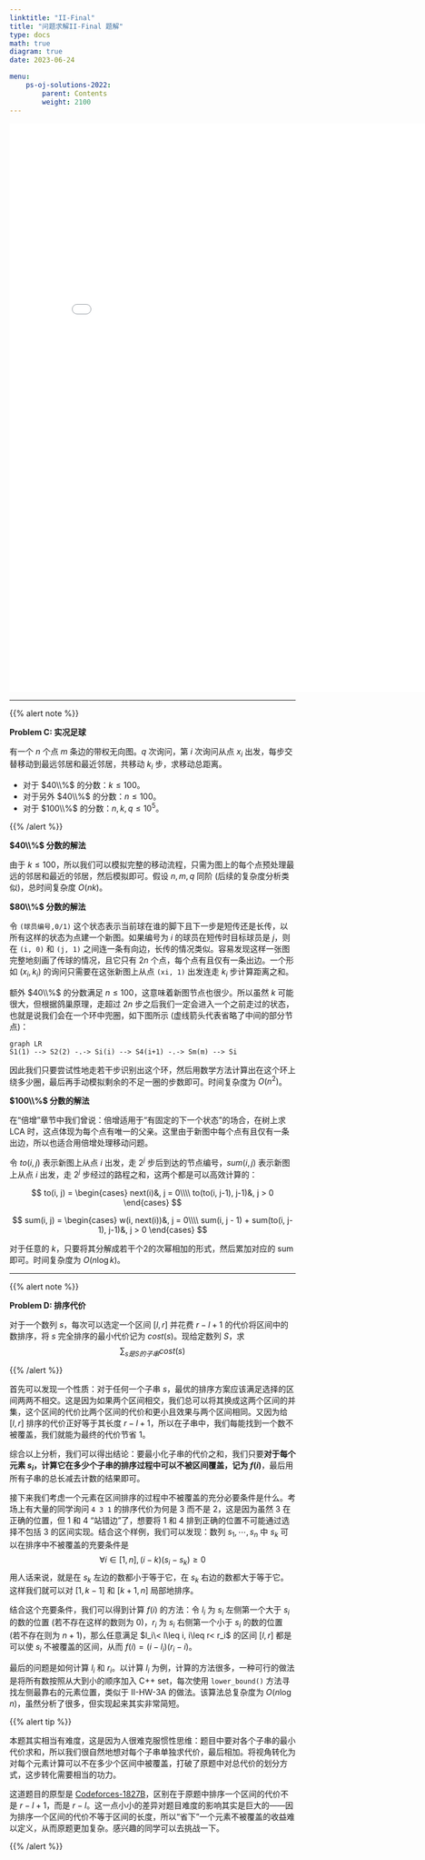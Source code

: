 ```yaml
---
linktitle: "II-Final"
title: "问题求解II-Final 题解"
type: docs
math: true
diagram: true
date: 2023-06-24

menu:
    ps-oj-solutions-2022:
        parent: Contents
        weight: 2100
---
```

<div align="center">

<embed src="/files/II-Final-AB.pdf" width="820" height="1000" 
 type="application/pdf">

</div>

---

{{% alert note %}}

**Problem C: 实况足球**

有一个 $n$ 个点 $m$ 条边的带权无向图。$q$ 次询问，第 $i$ 次询问从点 $x_i$ 出发，每步交替移动到最远邻居和最近邻居，共移动 $k_i$ 步，求移动总距离。

* 对于 $40\\%$ 的分数：$k\leq 100$。
* 对于另外 $40\\%$ 的分数：$n\leq 100$。
* 对于 $100\\%$ 的分数：$n, k, q\leq 10^5$。

{{% /alert %}}


**$40\\%$ 分数的解法**

由于 $k\leq 100$，所以我们可以模拟完整的移动流程，只需为图上的每个点预处理最远的邻居和最近的邻居，然后模拟即可。假设 $n, m, q$ 同阶 (后续的复杂度分析类似)，总时间复杂度 $O(nk)$。

**$80\\%$ 分数的解法**

令 `(球员编号,0/1)` 这个状态表示当前球在谁的脚下且下一步是短传还是长传，以所有这样的状态为点建一个新图。如果编号为 $i$ 的球员在短传时目标球员是 $j$，则在 `(i, 0)` 和 `(j, 1)` 之间连一条有向边，长传的情况类似。容易发现这样一张图完整地刻画了传球的情况，且它只有 $2n$ 个点，每个点有且仅有一条出边。一个形如 $(x_i, k_i)$ 的询问只需要在这张新图上从点 `(xi, 1)` 出发连走 $k_i$ 步计算距离之和。

额外 $40\\%$ 的分数满足 $n\leq 100$，这意味着新图节点也很少。所以虽然 $k$ 可能很大，但根据鸽巢原理，走超过 $2n$ 步之后我们一定会进入一个之前走过的状态，也就是说我们会在一个环中兜圈，如下图所示 (虚线箭头代表省略了中间的部分节点)：

```mermaid
graph LR
S1(1) --> S2(2) -.-> Si(i) --> S4(i+1) -.-> Sm(m) --> Si
```

因此我们只要尝试性地走若干步识别出这个环，然后用数学方法计算出在这个环上绕多少圈，最后再手动模拟剩余的不足一圈的步数即可。时间复杂度为 $O(n^2)$。

**$100\\%$ 分数的解法**

在“倍增”章节中我们曾说：倍增适用于“有固定的下一个状态”的场合，在树上求 LCA 时，这点体现为每个点有唯一的父亲。这里由于新图中每个点有且仅有一条出边，所以也适合用倍增处理移动问题。

令 $to(i, j)$ 表示新图上从点 $i$ 出发，走 $2^j$ 步后到达的节点编号，$sum(i, j)$ 表示新图上从点 $i$ 出发，走 $2^j$ 步经过的路程之和，这两个都是可以高效计算的：

$$
to(i, j) = \begin{cases}
next(i)&, j = 0\\\\
to(to(i, j-1), j-1)&, j > 0
\end{cases}
$$

$$
sum(i, j) = \begin{cases}
w(i, next(i))&, j = 0\\\\
sum(i, j - 1) + sum(to(i, j-1), j-1)&, j > 0
\end{cases}
$$

对于任意的 $k$，只要将其分解成若干个2的次幂相加的形式，然后累加对应的 sum 即可。时间复杂度为 $O(n\log k)$。

---

{{% alert note %}}

**Problem D: 排序代价**

对于一个数列 $s$，每次可以选定一个区间 $[l, r]$ 并花费 $r-l+1$ 的代价将区间中的数排序，将 $s$ 完全排序的最小代价记为 $cost(s)$。现给定数列 $S$，求
$$
\sum_{s是S的子串}cost(s)
$$

{{% /alert %}}

首先可以发现一个性质：对于任何一个子串 $s$，最优的排序方案应该满足选择的区间两两不相交。这是因为如果两个区间相交，我们总可以将其换成这两个区间的并集，这个区间的代价比两个区间的代价和更小且效果与两个区间相同。又因为给 $[l, r]$ 排序的代价正好等于其长度 $r-l+1$，所以在子串中，我们每能找到一个数不被覆盖，我们就能为最终的代价节省 $1$。

综合以上分析，我们可以得出结论：要最小化子串的代价之和，我们只要**对于每个元素 $s_i$，计算它在多少个子串的排序过程中可以不被区间覆盖，记为 $f(i)$**，最后用所有子串的总长减去计数的结果即可。

接下来我们考虑一个元素在区间排序的过程中不被覆盖的充分必要条件是什么。考场上有大量的同学询问 `4 3 1` 的排序代价为何是 3 而不是 2，这是因为虽然 3 在正确的位置，但 1 和 4 “站错边”了，想要将 1 和 4 排到正确的位置不可能通过选择不包括 3 的区间实现。结合这个样例，我们可以发现：数列 $s_1, \cdots, s_n$ 中 $s_k$ 可以在排序中不被覆盖的充要条件是
$$
\forall i\in [1, n], (i - k)(s_i - s_k) \geq 0
$$
用人话来说，就是在 $s_k$ 左边的数都小于等于它，在 $s_k$ 右边的数都大于等于它。这样我们就可以对 $[1, k-1]$ 和 $[k+1, n]$ 局部地排序。

结合这个充要条件，我们可以得到计算 $f(i)$ 的方法：令 $l_i$ 为 $s_i$ 左侧第一个大于 $s_i$ 的数的位置 (若不存在这样的数则为 0)，$r_i$ 为 $s_i$ 右侧第一个小于 $s_i$ 的数的位置 (若不存在则为 $n+1$)，那么任意满足 $l_i\< l\leq i, i\leq r< r_i$ 的区间 $[l, r]$ 都是可以使 $s_i$ 不被覆盖的区间，从而 $f(i)=(i - l_i)(r_i - i)$。

最后的问题是如何计算 $l_i$ 和 $r_i$。以计算 $l_i$ 为例，计算的方法很多，一种可行的做法是将所有数按照从大到小的顺序加入 C++ set，每次使用 `lower_bound()` 方法寻找左侧最靠右的元素位置，类似于 II-HW-3A 的做法。该算法总复杂度为 $O(n\log n)$，虽然分析了很多，但实现起来其实非常简短。

{{% alert tip %}}

本题其实相当有难度，这是因为人很难克服惯性思维：题目中要对各个子串的最小代价求和，所以我们很自然地想对每个子串单独求代价，最后相加。将视角转化为对每个元素计算可以不在多少个区间中被覆盖，打破了原题中对总代价的划分方式，这步转化需要相当的功力。

这道题目的原型是 [Codeforces-1827B](https://codeforces.com/contest/1827/problem/B1)，区别在于原题中排序一个区间的代价不是 $r-l+1$，而是 $r-l$。这一点小小的差异对题目难度的影响其实是巨大的——因为排序一个区间的代价不等于区间的长度，所以“省下”一个元素不被覆盖的收益难以定义，从而原题更加复杂。感兴趣的同学可以去挑战一下。

{{% /alert %}}
